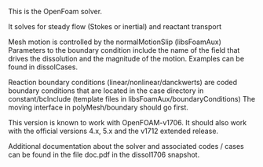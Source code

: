 This is the OpenFoam solver.

It solves for steady flow (Stokes or inertial) and reactant transport

Mesh motion is controlled by the normalMotionSlip (libsFoamAux)
Parameters to the boundary condition include the name of the field
that drives the dissolution and the magnitude of the motion. Examples
can be found in dissolCases.

Reaction boundary conditions (linear/nonlinear/danckwerts) are coded
boundary conditions that are located in the case directory in
constant/bcInclude (template files in libsFoamAux/boundaryConditions)
The moving interface in polyMesh/boundary should go first.

This version is known to work with OpenFOAM-v1706. It should also work
with the official versions 4.x, 5.x and the v1712 extended release.

Additional documentation about the solver and associated codes /
cases can be found in the file doc.pdf in the dissol1706 snapshot.


